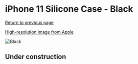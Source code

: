 # iPhone 11 Silicone Case - Black

[Return to previous page](/iphone_xr)

[High-resolution image from Apple](https://store.storeimages.cdn-apple.com/8756/as-images.apple.com/is/MWVU2?wid=4500&hei=4500&fmt=png)

<div style="width: 512px"><img src="/almost_uncompressed/MWVU2.webp" alt="Black"></div>

## Under construction
